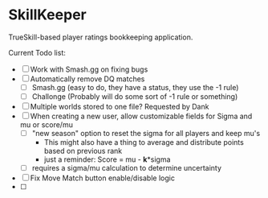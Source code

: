 # SkillKeeper
TrueSkill-based player ratings bookkeeping application.

Current Todo list:
- [ ] Work with Smash.gg on fixing bugs
- [ ] Automatically remove DQ matches 
  - [ ] Smash.gg (easy to do, they have a status, they use the -1 rule)
  - [ ] Challonge (Probably will do some sort of -1 rule or something)
- [ ] Multiple worlds stored to one file? Requested by Dank
- [ ] When creating a new user, allow customizable fields for Sigma and mu or score/mu
  - [ ] "new season" option to reset the sigma for all players and keep mu's
    - This might also have a thing to average and distribute points based on previous rank
    - just a reminder: Score = mu - **k**\*sigma
  - [ ] requires a sigma/mu calculation to determine uncertainty
- [ ] Fix Move Match button enable/disable logic 
- [ ] 
